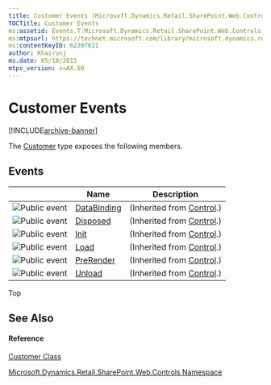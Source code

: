 ```yaml
---
title: Customer Events (Microsoft.Dynamics.Retail.SharePoint.Web.Controls)
TOCTitle: Customer Events
ms:assetid: Events.T:Microsoft.Dynamics.Retail.SharePoint.Web.Controls.Customer
ms:mtpsurl: https://technet.microsoft.com/library/microsoft.dynamics.retail.sharepoint.web.controls.customer_events(v=AX.60)
ms:contentKeyID: 62207021
author: Khairunj
ms.date: 05/18/2015
mtps_version: v=AX.60
---
```


# Customer Events


[!INCLUDE[archive-banner](includes/archive-banner.md)]

The [Customer](customer-class-microsoft-dynamics-retail-sharepoint-web-controls.md) type exposes the following members.

## Events

<table>
<thead>
<tr class="header">
<th> </th>
<th>Name</th>
<th>Description</th>
</tr>
</thead>
<tbody>
<tr class="odd">
<td><img src="images/Dn998623.pubevent(en-us,AX.60).gif" title="Public event" alt="Public event" /></td>
<td><a href="https://technet.microsoft.com/library/6h0fs4kf(v=ax.60)">DataBinding</a></td>
<td>(Inherited from <a href="https://technet.microsoft.com/library/983zwx2h(v=ax.60)">Control</a>.)</td>
</tr>
<tr class="even">
<td><img src="images/Dn998623.pubevent(en-us,AX.60).gif" title="Public event" alt="Public event" /></td>
<td><a href="https://technet.microsoft.com/library/248yxdas(v=ax.60)">Disposed</a></td>
<td>(Inherited from <a href="https://technet.microsoft.com/library/983zwx2h(v=ax.60)">Control</a>.)</td>
</tr>
<tr class="odd">
<td><img src="images/Dn998623.pubevent(en-us,AX.60).gif" title="Public event" alt="Public event" /></td>
<td><a href="https://technet.microsoft.com/library/ddx12zse(v=ax.60)">Init</a></td>
<td>(Inherited from <a href="https://technet.microsoft.com/library/983zwx2h(v=ax.60)">Control</a>.)</td>
</tr>
<tr class="even">
<td><img src="images/Dn998623.pubevent(en-us,AX.60).gif" title="Public event" alt="Public event" /></td>
<td><a href="https://technet.microsoft.com/library/abk3yt37(v=ax.60)">Load</a></td>
<td>(Inherited from <a href="https://technet.microsoft.com/library/983zwx2h(v=ax.60)">Control</a>.)</td>
</tr>
<tr class="odd">
<td><img src="images/Dn998623.pubevent(en-us,AX.60).gif" title="Public event" alt="Public event" /></td>
<td><a href="https://technet.microsoft.com/library/768a7bzf(v=ax.60)">PreRender</a></td>
<td>(Inherited from <a href="https://technet.microsoft.com/library/983zwx2h(v=ax.60)">Control</a>.)</td>
</tr>
<tr class="even">
<td><img src="images/Dn998623.pubevent(en-us,AX.60).gif" title="Public event" alt="Public event" /></td>
<td><a href="https://technet.microsoft.com/library/fxf48ycz(v=ax.60)">Unload</a></td>
<td>(Inherited from <a href="https://technet.microsoft.com/library/983zwx2h(v=ax.60)">Control</a>.)</td>
</tr>
</tbody>
</table>


Top

## See Also

#### Reference

[Customer Class](customer-class-microsoft-dynamics-retail-sharepoint-web-controls.md)

[Microsoft.Dynamics.Retail.SharePoint.Web.Controls Namespace](microsoft-dynamics-retail-sharepoint-web-controls-namespace.md)

